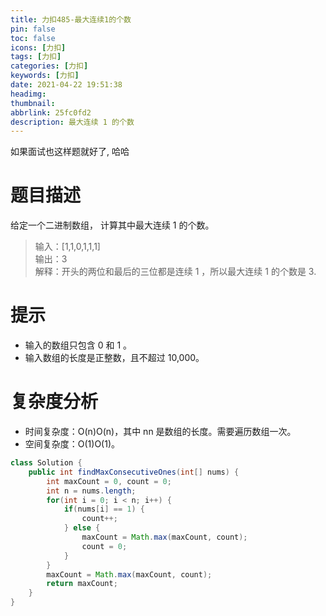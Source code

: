 ```yaml
---
title: 力扣485-最大连续1的个数
pin: false
toc: false
icons: [力扣]
tags: [力扣]
categories: [力扣]
keywords: [力扣]
date: 2021-04-22 19:51:38
headimg: 
thumbnail: 
abbrlink: 25fc0fd2
description: 最大连续 1 的个数
---
```


如果面试也这样题就好了, 哈哈

# 题目描述
给定一个二进制数组， 计算其中最大连续 1 的个数。

>输入：[1,1,0,1,1,1]     
输出：3       
解释：开头的两位和最后的三位都是连续 1 ，所以最大连续 1 的个数是 3.     

# 提示

- 输入的数组只包含 0 和 1 。
- 输入数组的长度是正整数，且不超过 10,000。

# 复杂度分析

- 时间复杂度：O(n)O(n)，其中 nn 是数组的长度。需要遍历数组一次。
- 空间复杂度：O(1)O(1)。


```java
class Solution {
    public int findMaxConsecutiveOnes(int[] nums) {
        int maxCount = 0, count = 0;
        int n = nums.length;
        for(int i = 0; i < n; i++) {
            if(nums[i] == 1) {
                count++;
            } else {
                maxCount = Math.max(maxCount, count);
                count = 0;
            }
        }
        maxCount = Math.max(maxCount, count);
        return maxCount;
    }
}
```

